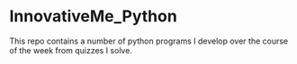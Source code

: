 # InnovativeMe_Python

This repo contains a number of python programs I develop over the course of the week from quizzes I solve.
